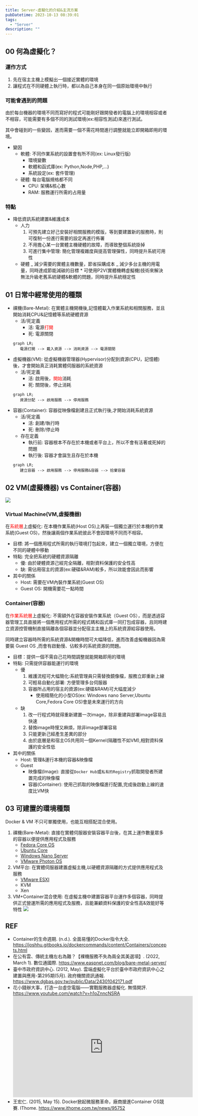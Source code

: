 ```yaml
---
title: Server-虛擬化的介紹&主流方案
pubDatetime: 2023-10-13 08:39:01
tags:
  - "Server"
description: ""
---
```


## 00 何為虛擬化？

### 運作方式

1. 先在宿主主機上模擬出一個接近實體的環境
2. 讓程式在不同硬體上執行時，都以為自己本身在同一個原始環境中執行

### 可能會遇到的問題

由於每台機器的環境不同而寫好的程式可能剛好跟開發者的電腦上的環境相容或者不相容，可能需要有多個不同的測試環境(ex:相容性測試)來進行測試。

其中會碰到的一些變因，進而需要一個不需花時間進行調整就能立即開箱即用的環境。

- 變因
  - 軟體: 不同作業系統的設置會有所不同(ex: Linux發行版)
    - 環境變數
    - 軟體和函式庫(ex: Python,Node,PHP,...)
    - 系統設定(ex: 套件管理)
  - 硬體: 每台電腦規格都不同
    - CPU: 架構&核心數
    - RAM: 服務運行所需的占用量

### 特點

- 降低資訊系統建置&維護成本
  - 人力
    1. 可預先建立好己安裝好相關服務的模版，等到要建置新的服務時，則可復制一份進行需要的設定再進行佈署
    2. 不用擔心某一台實體主機硬體的故障，而導致整個系統掛掉
    3. 可進行集中管理: 簡化管理複雜度與提高管理彈性，同時提升系統可用性
  - 硬體 _ 減少需要的實體主機數量，節省採購成本 _
    減少多台主機的用電量，同時達成節能減碳的目標 \*
    可使用P2V(實體機轉虛擬機)技術來解決無法升級老舊系統硬體&軟體的問題，同時提升系統穩定性
  <!--more-->

## 01 日常中經常使用的種類

- 祼機(Bare-Metal):
  在實體主機開機後,記憶體載入作業系統和相關服務，並且開始消耗CPU&記憶體等系統硬體資源
  - 活/死定義
    - 活: 電源<font color=red>打開</font>
    - 死: 電源關閉
  ```mermaid
  graph LR;
     電源打開 --> 戴入資源 --> 消耗資源 --> 電源關閉
  ```
- 虛擬機器(VM):
  從虛擬機器管理器(Hypervisor)分配到資源(CPU，記憶體)後，才會開始真正消耗實體伺服器的系統資源
  - 活/死定義
    - 活: 啟用後，<font color=red>開始</font>消耗
    - 死: 關閉後，停止消耗
  ```mermaid
  graph LR;
     資源分配 --> 啟用服務 --> 停用服務
  ```
- 容器(Container): 容器從映像檔創建且正式執行後,才開始消耗系統資源
  - 活/死定義
    - 活: 創建/執行時
    - 死: 刪除/停止時
  - 存在定義
    - 執行前: 容器根本不存在於本機或者平台上，所以不會有活著或死掉的問題
    - 執行後: 容器才會誕生且存在於本機
  ```mermaid
  graph LR;
     建立容器 --> 啟用服務 --> 停用服務&容器 --> 拾棄容器
  ```

## 02 VM(虛擬機器) vs Container(容器)

![](https://i.imgur.com/WrvRUTd.png)

### Virtual Machine(VM,虛擬機器)

在<font color=red>系統層</font>上虛擬化: 在本機作業系統(Host
OS)上再裝一個獨立運行於本機的作業系統(Guest
OS)，然後讓兩個作業系統彼此不會因環境不同而不相容。

- 目標:
  將一個應用程式所需的執行環境打包起來，建立一個獨立環境，方便在不同的硬體中移動
- 特點: 完全把系統的硬體資源隔離
  - 優: 由於硬體資源己經完全隔離，相對資料保護的安全性高
  - 缺: 需佔用宿主的資源(ex:硬碟&RAM)較多，所以效能會因此而影響
- 其中的關係
  - Host: 需要在VM內裝作業系統(Guest OS)
  - Guest OS: 開機需要花一點時間

### Container(容器)

在<font color=red>作業系統層</font>上虛擬化: 不需額外在容器安裝作業系統（Guest
OS），而是透過容器管理工具直接將一個應用程式所需的程式碼和函式庫一同打包成容器，且同時建立資源控管機制直接隔離各個容器並分配宿主主機上的系統資源給容器使用。

同時建立容器時所需的系統資源&開機時間可大幅降低，進而改善虛擬機器因為需要裝
Guest OS ,而會有啟動慢、佔較多的系統資源的問題。

- 目標：提供一個不需自己花時間調整就能開箱即用的環境
- 特點: 只需提供容器能運行的環境
  - 優
    1. 維護流程可大幅簡化:系統管理員只需替換鏡像檔，服務立即重新上線
    2. 可輕易自動化部署: 方便管理多台伺服器
    3. 容器所占用的宿主的資源(ex:硬碟&RAM)可大幅度減少
       - 使用精簡化的小型OS(ex: Windows nano Server,Ubuntu Core,Fedora Core
         OS)會是未來運行的方向
  - 缺
    1. 改一行程式時就得重新建置一次image，除非重建與部署image容易且快速
    2. 替換image時慢又麻煩，除非image部署容易
    3. 只能更新己經產生差異的部分
    4. 由於底層是和宿主OS共用同一個Kernel(隔離性不如VM),相對資料保護的安全性低
- 其中的關係
  - Host: 管理&運行本機的容器&映像檔
  - Guest
    - 映像檔(Image):
      直接從`Docker Hub`或`私有的Registry`抓取開發者所建置完成的映像檔
    - 容器(Container): 使用己抓取的映像檔進行配置,完成後啟動上線的速度比VM快

## 03 可建置的環境種類

Docker & VM 不只可單獨使用，也能互相搭配混合使用。

1. 祼機(Bare-Metal):
   直接在實體伺服器安裝容器平台後，在其上運作數量眾多的容器以便提供應用程式及服務
   - [Fedora Core OS](https://fedoraproject.org/coreos/)
   - [Ubuntu Core](https://ubuntu.com/core)
   - [Windows Nano Server](https://www.netadmin.com.tw/netadmin/zh-tw/feature/0AD8DFBB99D84786A1D13FCBE577F226)
   - [VMware Photon OS](https://vmware.github.io/photon/)
2. VM平台: 在實體伺服器建置虛擬主機,以硬體資源隔離的方式提供應用程式及服務
   - [VMware ESXI](https://www.vmware.com/tw/products/esxi-and-esx.html)
   - KVM
   - Xen
3. VM+Container混合使用:
   在虛擬主機中建置容器平台運作多個容器，同時提供正式營運所需的應用程式及服務，且能兼顧資料保護的安全性高&效能好等特性
   ![](https://i.imgur.com/MSFVC3o.png)

## REF

- Container的生命週期. (n.d.). 全面易懂的Docker指令大全.
  https://joshhu.gitbooks.io/dockercommands/content/Containers/concepts.html
- 在公有雲、傳統主機左右為難？【裸機服務不失為兩全其美選項】. (2022, March 1).
  數位通國際. https://www.easpnet.com/blog/bare-metal-server/
- 臺中市政府資訊中心. (2012, May).
  雲端虛擬化平台於臺中市政府資訊中心之建置與應用-第295期(5月). 政府機關資訊通報.
  https://www.dgbas.gov.tw/public/Data/24301042171.pdf
- 花小錢辦大事，打造一台虛空電腦——實戰服務器虛擬化. 無情開評.
  https://www.youtube.com/watch?v=h1oZnncNSRA
  <iframe width="560" height="315" src="https://www.youtube.com/embed/h1oZnncNSRA?si=Suw9MsDmZgCD07uU" title="YouTube video player" frameborder="0" allow="accelerometer; autoplay; clipboard-write; encrypted-media; gyroscope; picture-in-picture; web-share" referrerpolicy="strict-origin-when-cross-origin" allowfullscreen></iframe>
- 王宏仁. (2015, May 15). Docker掀起微服務革命，廠商搶進Container OS競賽.
  IThome. https://www.ithome.com.tw/news/95752
